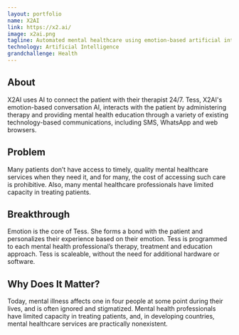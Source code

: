 ```yaml
---
layout: portfolio
name: X2AI
link: https://x2.ai/
image: x2ai.png
tagline: Automated mental healthcare using emotion-based artificial intelligence.
technology: Artificial Intelligence
grandchallenge: Health
---
```

## About

X2AI uses AI to connect the patient with their therapist 24/7. Tess, X2AI's emotion-based conversation AI, interacts with the patient by administering therapy and providing mental health education through a variety of existing technology-based communications, including SMS, WhatsApp and web browsers.

## Problem

Many patients don’t have access to timely, quality mental healthcare services when they need it, and for many, the cost of accessing such care is prohibitive. Also, many mental healthcare professionals have limited capacity in treating patients. 

## Breakthrough

Emotion is the core of Tess. She forms a bond with the patient and personalizes their experience based on their emotion. Tess is programmed to each mental health professional’s therapy, treatment and education approach. Tess is scaleable, without the need for additional hardware or software. 

## Why Does It Matter?

Today, mental illness affects one in four people at some point during their lives, and is often ignored and stigmatized. Mental health professionals have limited capacity in treating patients, and, in developing countries, mental healthcare services are practically nonexistent. 